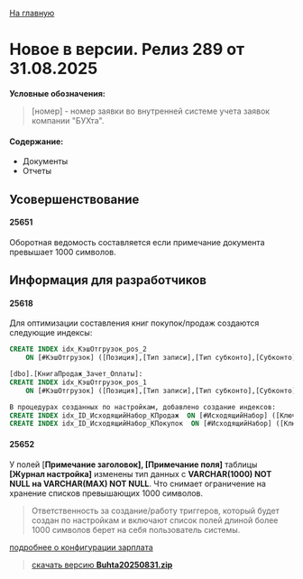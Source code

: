 ﻿[На главную](../../index.md)

# Новое  в версии. Релиз 289 от 31.08.2025

**Условные обозначения:**
 >[номер] - номер заявки во внутренней системе учета заявок компании "БУХта".

#### Содержание: 

- Документы
- Отчеты

## Усовершенствование

#### 25651
Оборотная ведомость составляется если примечание документа превышает 1000 символов.

## Информация для разработчиков

#### 25618
Для оптимизации составления книг покупок/продаж создаются следующие индексы:

```sql [dbo].[КнигаПокупок_Зачет_Оплаты]
CREATE INDEX idx_КэшОтгрузок_pos_2
    ON [#КэшОтгрузок] ([Позиция],[Тип записи],[Тип субконто],[Субконто]);

[dbo].[КнигаПродаж_Зачет_Оплаты]:
CREATE INDEX idx_КэшОтгрузок_pos_1
    ON [#КэшОтгрузок] ([Позиция],[Тип записи],[Тип субконто],[Субконто]);

В процедурах созданных по настройкам, добавлено создание индексов:
CREATE INDEX idx_ID_ИсходящийНабор_КПродаж  ON [#ИсходящийНабор] ([Ключ])
CREATE INDEX idx_ID_ИсходящийНабор_КПокупок  ON [#ИсходящийНабор] ([Ключ])
```
#### 25652
У полей [__Примечание заголовок], [Примечание поля]__ таблицы __[Журнал настройка]__ изменены тип данных c __VARCHAR(1000) NOT NULL на VARCHAR(MAX) NOT NULL__.
Что снимает ограничение на хранение списков превышающих 1000 символов.
>Ответственность за создание/работу триггеров, который будет создан по настройкам и включают список полей длиной более 1000 символов берет на себя пользователь системы.

[подробнее о конфигурации зарплата](Стандартная_Зарплата.htm)

>[скачать версию **Buhta20250831.zip**](Buhta20250831.zip)
